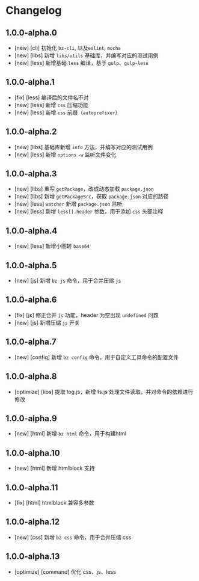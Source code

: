 # Changelog

## 1.0.0-alpha.0

- [new] [cli] 初始化 `bz-cli`, 以及`eslint`, `mocha`
- [new] [libs] 新增 `libs/utils` 基础库，并编写对应的测试用例
- [new] [less] 新增基础 `less` 编译，基于 `gulp`、`gulp-less`

## 1.0.0-alpha.1

- [fix] [less] 编译后的文件名不对
- [new] [less] 新增 `css` 压缩功能
- [new] [less] 新增 `css` 前缀（`autoprefixer`）

## 1.0.0-alpha.2

- [new] [libs] 基础库新增 `info` 方法，并编写对应的测试用例
- [new] [less] 新增 `options` `-w` 监听文件变化

## 1.0.0-alpha.3

- [new] [libs] 重写 `getPackage`，改成动态加载 `package.json`
- [new] [libs] 新增 `getPackageSrc`，获取 `package.json` 对应的路径
- [new] [less] `watcher` 新增 `package.json` 监听
- [new] [less] 新增 `less[].header` 参数，用于添加 `css` 头部注释

## 1.0.0-alpha.4

- [new] [less] 新增小图转 `base64`

## 1.0.0-alpha.5

- [new] [js] 新增 `bz js` 命令，用于合并压缩 `js`

## 1.0.0-alpha.6

- [fix] [js] 修正合并 `js` 功能，header 为空出现 `undefined` 问题
- [new] [js] 新增压缩 `js` 开关

## 1.0.0-alpha.7

- [new] [config] 新增 `bz config` 命令，用于自定义工具命令的配置文件

## 1.0.0-alpha.8

- [optimize] [libs] 提取 log.js，新增 fs.js 处理文件读取，并对命令的依赖进行修改

## 1.0.0-alpha.9

- [new] [html] 新增 `bz html` 命令，用于构建html

## 1.0.0-alpha.10

- [new] [html] 新增 htmlblock 支持

## 1.0.0-alpha.11

- [fix] [html] htmlblock 兼容多参数

## 1.0.0-alpha.12

- [new] [css] 新增 `bz css` 命令，用于合并压缩 css

## 1.0.0-alpha.13

- [optimize] [command] 优化 css、js、less
